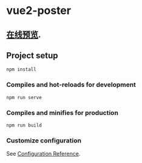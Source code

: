 # vue2-poster

## [在线预览](https://vue2-poster-8ggpmv9240591e60-1254294849.ap-shanghai.app.tcloudbase.com/).

## Project setup
```
npm install
```

### Compiles and hot-reloads for development
```
npm run serve
```

### Compiles and minifies for production
```
npm run build
```

### Customize configuration
See [Configuration Reference](https://cli.vuejs.org/config/).
